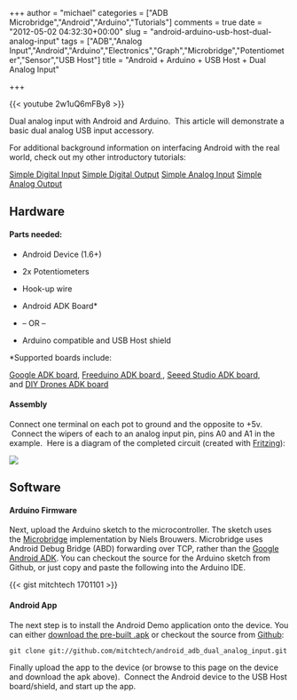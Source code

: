 +++
author = "michael"
categories = ["ADB Microbridge","Android","Arduino","Tutorials"]
comments = true
date = "2012-05-02 04:32:30+00:00"
slug = "android-arduino-usb-host-dual-analog-input"
tags = ["ADB","Analog Input","Android","Arduino","Electronics","Graph","Microbridge","Potentiometer","Sensor","USB Host"]
title = "Android + Arduino + USB Host + Dual Analog Input"

+++

{{< youtube 2w1uQ6mFBy8 >}}

Dual analog input with Android and Arduino.  This article will demonstrate a basic dual analog USB input accessory.

For additional background information on interfacing Android with the real world, check out my other introductory tutorials:

[Simple Digital Input](http://mitchtech.net/android-arduino-usb-host-simple-digital-input/)
[Simple Digital Output](http://mitchtech.net/android-arduino-usb-host-simple-digital-output/)
[Simple Analog Input](http://mitchtech.net/android-arduino-usb-host-simple-analog-input/)
[Simple Analog Output](http://mitchtech.net/android-arduino-usb-host-simple-analog-output/)

## Hardware

#### Parts needed:

  * Android Device (1.6+)

  * 2x Potentiometers

  * Hook-up wire

  * Android ADK Board*

  * – OR –

  * Arduino compatible and USB Host shield

*Supported boards include:

[Google ADK board](http://www.rt-net.jp/shop/index.php?main_page=product_info&cPath=3_4&products_id=1), [Freeduino ADK board ](http://shop.moderndevice.com/products/freeduino-usb-host-board), [Seeed Studio ADK board](http://www.seeedstudio.com/depot/seeeduino-adk-main-board-p-846.html), and [DIY Drones ADK board](https://store.diydrones.com/ProductDetails.asp?ProductCode=BR-PhoneDrone)

#### Assembly

Connect one terminal on each pot to ground and the opposite to +5v.  Connect the wipers of each to an analog input pin, pins A0 and A1 in the example.  Here is a diagram of the completed circuit (created with [Fritzing](http://fritzing.org/)):

[![](http://mitchtech.net/wp-content/uploads/2012/05/adb_dual_analog_input.png)](http://mitchtech.net/wp-content/uploads/2012/05/adb_dual_analog_input.png)

## Software

#### Arduino Firmware

Next, upload the Arduino sketch to the microcontroller. The sketch uses the [Microbridge](http://code.google.com/p/microbridge/) implementation by Niels Brouwers. Microbridge uses Android Debug Bridge (ABD) forwarding over TCP, rather than the [Google Android ADK](http://developer.android.com/guide/topics/usb/adk.html). You can checkout the source for the Arduino sketch from Github, or just copy and paste the following into the Arduino IDE.

{{< gist mitchtech 1701101 >}}

#### Android App

The next step is to install the Android Demo application onto the device. You can either [download the pre-built .apk](http://mitch-tech.appspot.com/adb/AdbDualAnalogInput.apk) or checkout the source from [Github](https://github.com/mitchtech/android_adb_dual_analog_input):

```
git clone git://github.com/mitchtech/android_adb_dual_analog_input.git
```

Finally upload the app to the device (or browse to this page on the device and download the apk above).  Connect the Android device to the USB Host board/shield, and start up the app.

